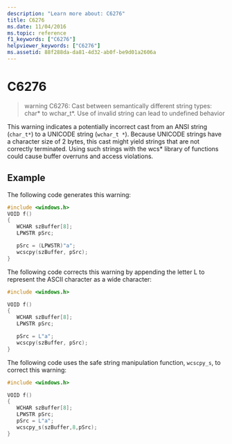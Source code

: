 ```yaml
---
description: "Learn more about: C6276"
title: C6276
ms.date: 11/04/2016
ms.topic: reference
f1_keywords: ["C6276"]
helpviewer_keywords: ["C6276"]
ms.assetid: 88f288da-da81-4d32-ab0f-be9d01a2606a
---
```

# C6276

> warning C6276: Cast between semantically different string types: char* to wchar_t\*. Use of invalid string can lead to undefined behavior

This warning indicates a potentially incorrect cast from an ANSI string (`char_t*`) to a UNICODE string (`wchar_t *`). Because UNICODE strings have a character size of 2 bytes, this cast might yield strings that are not correctly terminated. Using such strings with the wcs* library of functions could cause buffer overruns and access violations.

## Example

The following code generates this warning:

```cpp
#include <windows.h>
VOID f()
{
   WCHAR szBuffer[8];
   LPWSTR pSrc;

   pSrc = (LPWSTR)"a";
   wcscpy(szBuffer, pSrc);
}
```

The following code corrects this warning by appending the letter L to represent the ASCII character as a wide character:

```cpp
#include <windows.h>

VOID f()
{
   WCHAR szBuffer[8];
   LPWSTR pSrc;

   pSrc = L"a";
   wcscpy(szBuffer, pSrc);
}
```

The following code uses the safe string manipulation function, `wcscpy_s`, to correct this warning:

```cpp
#include <windows.h>

VOID f()
{
   WCHAR szBuffer[8];
   LPWSTR pSrc;
   pSrc = L"a";
   wcscpy_s(szBuffer,8,pSrc);
}
```
